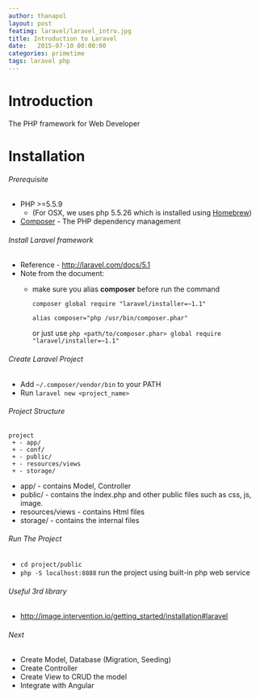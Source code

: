 ```yaml
---
author: thanapol
layout: post
featimg: laravel/laravel_intro.jpg
title: Introduction to Laravel
date:   2015-07-10 00:00:00
categories: primetime
tags: laravel php 
---
```


# Introduction
The PHP framework for Web Developer

# Installation

###### Prerequisite
* PHP >=5.5.9 
  * (For OSX, we uses php 5.5.26 which is installed using [Homebrew](http://brew.sh/)) 
* [Composer](https://getcomposer.org/download/) - The PHP dependency management 

###### Install Laravel framework
* Reference - http://laravel.com/docs/5.1
* Note from the document:
  * make sure you alias **composer** before run the command
  
    ``` composer global require "laravel/installer=~1.1" ```
    
    ``` alias composer="php /usr/bin/composer.phar" ```
    
    or just use ``` php <path/to/composer.phar> global require "laravel/installer=~1.1" ```
    
###### Create Laravel Project
* Add ```~/.composer/vendor/bin``` to your PATH
* Run ```laravel new <project_name>```


###### Project Structure
```
project
 + - app/
 + - conf/
 + - public/ 
 + - resources/views
 + - storage/
```

* app/ - contains Model, Controller
* public/ - contains the index.php and other public files such as css, js, image.
* resources/views - contains Html files
* storage/ - contains the internal files

###### Run The Project
* ```cd project/public```
* ```php -S localhost:8888``` run the project using built-in php web service

###### Useful 3rd library
* http://image.intervention.io/getting_started/installation#laravel

###### Next
* Create Model, Database (Migration, Seeding)
* Create Controller
* Create View to CRUD the model
* Integrate with Angular 
  
